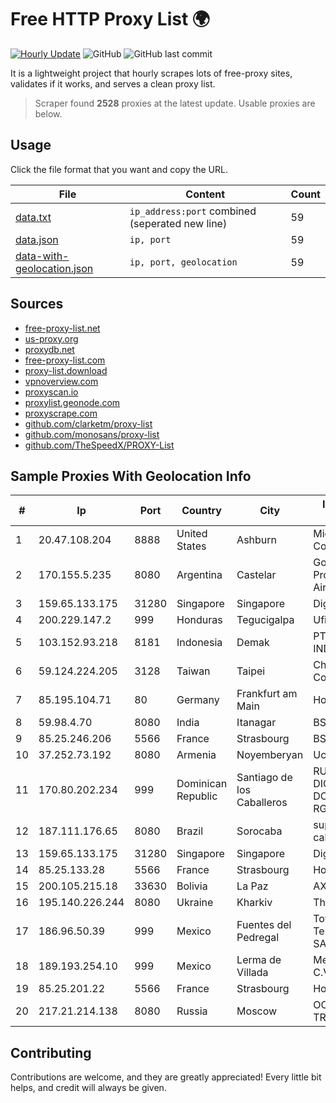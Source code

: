 
# Free HTTP Proxy List 🌍

[![Hourly Update](https://github.com/mertguvencli/http-proxy-list/actions/workflows/main.yml/badge.svg?branch=main)](https://github.com/mertguvencli/http-proxy-list/actions/workflows/main.yml)
![GitHub](https://img.shields.io/github/license/mertguvencli/http-proxy-list)
![GitHub last commit](https://img.shields.io/github/last-commit/mertguvencli/http-proxy-list)

It is a lightweight project that hourly scrapes lots of free-proxy sites, validates if it works, and serves a clean proxy list.


> Scraper found **2528** proxies at the latest update. Usable proxies are below.

## Usage

Click the file format that you want and copy the URL.


|File|Content|Count|
|----|-------|-----|
|[data.txt](https://raw.githubusercontent.com/mertguvencli/http-proxy-list/main/proxy-list/data.txt)|`ip_address:port` combined (seperated new line)|59|
|[data.json](https://raw.githubusercontent.com/mertguvencli/http-proxy-list/main/proxy-list/data.json)|`ip, port`|59|
|[data-with-geolocation.json](https://raw.githubusercontent.com/mertguvencli/http-proxy-list/main/proxy-list/data-with-geolocation.json)|`ip, port, geolocation`|59|

## Sources

* [free-proxy-list.net](https://free-proxy-list.net)
* [us-proxy.org](https://www.us-proxy.org)
* [proxydb.net](http://proxydb.net)
* [free-proxy-list.com](https://free-proxy-list.com/?page=&port=&type%5B%5D=http&type%5B%5D=https&up_time=0&search=Search)
* [proxy-list.download](https://www.proxy-list.download/HTTP)
* [vpnoverview.com](https://vpnoverview.com/privacy/anonymous-browsing/free-proxy-servers)
* [proxyscan.io](https://www.proxyscan.io)
* [proxylist.geonode.com](https://proxylist.geonode.com/api/proxy-list?limit=300&page=1&sort_by=lastChecked&sort_type=desc&protocols=http,https)
* [proxyscrape.com](https://api.proxyscrape.com/v2/?request=displayproxies&protocol=http&timeout=10000&country=all&ssl=all&anonymity=all)
* [github.com/clarketm/proxy-list](https://raw.githubusercontent.com/clarketm/proxy-list/master/proxy-list-raw.txt)
* [github.com/monosans/proxy-list](https://raw.githubusercontent.com/monosans/proxy-list/main/proxies/http.txt)
* [github.com/TheSpeedX/PROXY-List](https://raw.githubusercontent.com/TheSpeedX/PROXY-List/master/http.txt)


## Sample Proxies With Geolocation Info

|#|Ip|Port|Country|City|Internet Service Provider|
|-|--|----|-------|----|-------------------------|
|1|20.47.108.204|8888|United States|Ashburn|Microsoft Corporation|
|2|170.155.5.235|8080|Argentina|Castelar|Gobernacion de la Provincia de Buenos Aires|
|3|159.65.133.175|31280|Singapore|Singapore|DigitalOcean, LLC|
|4|200.229.147.2|999|Honduras|Tegucigalpa|Ufinet Panama S.A.|
|5|103.152.93.218|8181|Indonesia|Demak|PT. JAYA LINTAS INDONESIA|
|6|59.124.224.205|3128|Taiwan|Taipei|Chunghwa Telecom Co., Ltd.|
|7|85.195.104.71|80|Germany|Frankfurt am Main|Host Europe GmbH|
|8|59.98.4.70|8080|India|Itanagar|BSNL Internet|
|9|85.25.246.206|5566|France|Strasbourg|BSB-SERVICE|
|10|37.252.73.192|8080|Armenia|Noyemberyan|Ucom Cjsc|
|11|170.80.202.234|999|Dominican Republic|Santiago de los Caballeros|RUDDY GONZALEZ DIGITAL MEDIA DOMINICANA, RGDIMAX, S.R.L|
|12|187.111.176.65|8080|Brazil|Sorocaba|super midia tv a cabo ltda|
|13|159.65.133.175|31280|Singapore|Singapore|DigitalOcean, LLC|
|14|85.25.133.28|5566|France|Strasbourg|Host Europe GmbH|
|15|200.105.215.18|33630|Bolivia|La Paz|AXS Bolivia S. A.|
|16|195.140.226.244|8080|Ukraine|Kharkiv|Therecom Ltd|
|17|186.96.50.39|999|Mexico|Fuentes del Pedregal|Total Play Telecomunicaciones SA De CV|
|18|189.193.254.10|999|Mexico|Lerma de Villada|Mega Cable, S.A. de C.V.|
|19|85.25.201.22|5566|France|Strasbourg|Host Europe GmbH|
|20|217.21.214.138|8080|Russia|Moscow|OOO TRANSTELECOM|



## Contributing

Contributions are welcome, and they are greatly appreciated! Every
little bit helps, and credit will always be given.

